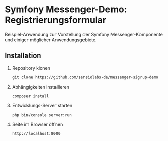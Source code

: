 Symfony Messenger-Demo: Registrierungsformular
==============================================

Beispiel-Anwendung zur Vorstellung der Symfony Messenger-Komponente und einiger möglicher Anwendungsgebiete.

Installation
------------

1. Repository klonen

    ```
    git clone https://github.com/sensiolabs-de/messenger-signup-demo
    ```

2. Abhängigkeiten installieren

    ```
    composer install
    ```

3. Entwicklungs-Server starten

    ```
    php bin/console server:run
    ```

4. Seite im Browser öffnen

    ```
    http://localhost:8000
    ```
